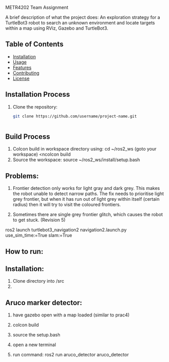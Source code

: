 METR4202 Team Assignment

A brief description of what the project does: 
An exploration strategy for a TurtleBot3 robot to search an unknown environment and locate 
targets within a map using RViz, Gazebo and TurtleBot3.

## Table of Contents
- [Installation](#installation)
- [Usage](#usage)
- [Features](#features)
- [Contributing](#contributing)
- [License](#license)

## Installation Process
1. Clone the repository:
   ```bash
   git clone https://github.com/username/project-name.git



## Build Process
1. Colcon build in workspace directory using:
   cd ~/ros2_ws (goto your workspace)
   <ncolcon build
2. Source the workspace:
   source ~/ros2_ws/install/setup.bash

## Problems:
1. Frontier detection only works for light gray and dark grey. This makes the robot unable to detect narrow paths. The fix needs to prioritise light grey frontier, but when it has run out of light grey within itself (certain radius) then it will try to visit the coloured frontiers.

2. Sometimes there are single grey frontier glitch, which causes the robot to get stuck. (Revision 5)


ros2 launch turtlebot3_navigation2 navigation2.launch.py use_sim_time:=True slam:=True

## How to run:

## Installation: 
1. Clone directory into /src
2. 

## Aruco marker detector:
1. have gazebo open with a map loaded (similar to prac4)

2. colcon build

3. source the setup.bash

4. open a new terminal

5. run command:
ros2 run aruco_detector aruco_detector
